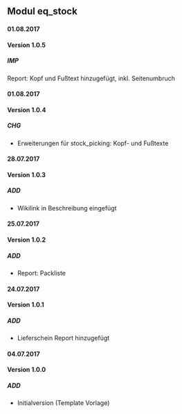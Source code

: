 ## Modul eq_stock


#### 01.08.2017
#### Version 1.0.5
##### IMP
Report: Kopf und Fußtext hinzugefügt, inkl. Seitenumbruch


#### 01.08.2017
#### Version 1.0.4
##### CHG
- Erweiterungen für stock_picking: Kopf- und Fußtexte


#### 28.07.2017
#### Version 1.0.3
##### ADD
- Wikilink in Beschreibung eingefügt

#### 25.07.2017
#### Version 1.0.2
##### ADD
- Report: Packliste

#### 24.07.2017
#### Version 1.0.1
##### ADD
- Lieferschein Report hinzugefügt

#### 04.07.2017
#### Version 1.0.0
##### ADD
- Initialversion (Template Vorlage)
